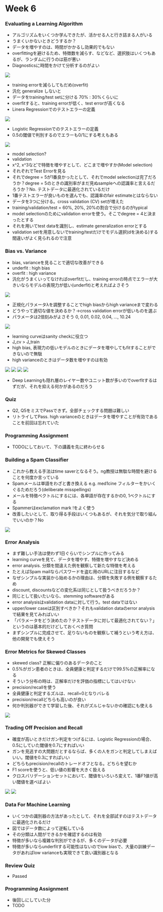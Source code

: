 # Week 6

### Evaluating a Learning Algorithm

* アルゴリズムをいくつか学んできたが、活かせる人と行き詰まる人がいる
* うまくいかないときどうするか？
* データを増やすのは、時間がかかるし効果的でもない
* overfittingを避けるため、特徴数を減らす、などなど、選択肢はいくつもあるが、ランダムに行うのは筋が悪い
* Diagnosticsに時間をかけて分析するのがよい

![](./what-should-i-do.png)

* training errorを減らしてもだめ(overfit)
* 汎化 generalize しないと
* データをtraining/test setに分ける 70% : 30%くらいに
* overfitすると、training errorが低く、test errorが高くなる
* Linera Regressionでのテストエラーの定義

![](./linear-regression.png)

* Logistic Regressionでのテストエラーの定義
* 0.5の閾値で判別するのでエラーも0/1にする考えもある

![](./logistic-regression.png)

* model selection?
* validation
* x^2, x^3などで特徴を増やすとして、どこまで増やすか(Model selection)
* それぞれでTest Errorを見る
* それでdegree = 5が1番良かったとして、それでmodel selectionは完了だろうか？degree = 5のときの識別率がまだ見ぬsampleへの認識率と言えるだろうか？No. テストデータに最適化されているだけ
* 1番テストエラーが良いものを選んでも、認識率のfair estimateとはならない
* データを3つに分ける。cross validation (CV) setが増えた
* training/validation/test = 60%, 20%, 20%の割合で分けるのがtypical
* model selectionのためにvalidation errorを使う。そこでdegree = 4と決まったとする
* それを用いてtest dataを識別し、estimate generalization errorとする
* validation setを用意しないでtraining/testだけでモデル選択(dを決める)する間違いがよく見られるので注意

### Bias vs. Variance

* bias, varianceを見ることで適切な改善ができる
* underfit : high bias
* overfit : high variance
* 汎化がうまくいってなければoverfitだし、training errorの時点でエラーが大きいならモデルの表現力が低い(underfit)と考えればよさそう

![](./bias-variance.png)

* 正規化パラメータλを調整することでhigh biasからhigh varianceまで変わる
* どうやって適切な値を決めるか？→cross validation errorが低いものを選ぶ
* パラメータは2倍刻みがよさそう 0, 0.01, 0.02, 0.04, ..., 10.24

![](./regularization-parameter.png)

* learning curveはsanity checkに役立つ
* J_cv > J_train
* high bias, 表現力の低いモデルのときにデータを増やしてもfitすることができないので無駄
* high varianceのときはデータ数を増やすのは有効

![](./learning-curve.png)
![](./high-bias.png)
![](./high-variance.png)
![](./NN.png)

* Deep Learningも隠れ層のレイヤー数やユニット数が多いのでoverfitするはずだが、それを抑える何かがあるのだろう

### Quiz

* Q2, Q5をミスでPassできず。全部チェックする問題は難しい 
* リトライしてPass. high varianceのときはデータを増やすことが有効であることを前回は忘れていた

### Programming Assignment

* TODOにしておいて、下の講義を先に終わらせる

### Building a Spam Classifier

* これから教える手法はtime saverとなるそう。ng教授は無駄な時間を避けることを何度か言っている
* Spamメールは単語をわざと書き換える e.g. med1cine フィルターをかいくぐるためだろう(deliberate misspellings)
* メールを特徴ベクトルにするには、各単語が存在するかの0, 1ベクトルにする
* Spammerはexclamation mark !をよく使う
* 改善したいとして、取り得る手段はいくつもあるが、それを気分で取り組んでいいのか？No

![](./improve-options.png)

### Error Analysis

* まず難しい手法は使わず1日ぐらいでシンプルに作ってみる
* learning curveを見て、データを増やす、特徴を増やすなど決める
* error analysis. 分類を間違えた例を観察して新たな特徴を考える
* たとえばSpam mailならパスワードを盗む用のURLに注目するなど
* なぜシンプルな実装から始めるかの理由は、分類を失敗する例を観察するため
* discount, discountsなどの変化系は同じとして扱うべきだろうか？
* 同じとして扱いたいなら、stemming softwareがある
* error analysisはvalidation dataに対して行う。test dataではない
* upper/lower caseは区別すべきか？それもvalidation dataのerror analysisで結果を見てみればいい
* 「パラメータをどう決めたの？テストデータに対して最適化されてない？」というのは基本的だけどしておくべき質問
* まずシンプルに完成させて、足りないものを観察して補うという考え方は、他の開発でも使えそう

### Error Metrics for Skewed Classes

* skewed class? 正解に偏りのあるデータのこと
* 0.5%がガン患者のときは、全員健康と判定するだけで99.5%の正解率になる
* そういう分布の時は、正解率だけを評価の指標にしてはいけない
* precision/recallを使う
* 全員健康と判定するズルは、recall=0となりバレる
* precision/recallどちらも高いのが良い
* 何か判別器ができて学習した後、それがズルじゃないかの確認にも使える

![](./precision-and-recall.png)

### Trading Off Precision and Recall

* 確度が高いときだけガン判定をつげるには、Logistic Regressionの場合、0.5にしていた閾値を0.7にすればいい
* ガンを見逃すの大問題だとするならば、多くの人をガンと判定してしまえばいい。閾値を0.3にすればいい
* どちらもprecision/recallのトレードオフとなる。どちらを望むか
* F1 scoreを使うと、低い値の影響を大きく扱える
* クロスバリデーションセットにおいて、閾値をいろいろ変えて、1番F1値が高い閾値を選べばよい



![](./trade-off.png)
![](./F1.png)

### Data For Machine Learning

* いくつかの識別器の方法があったとして、それを全部試すのはテストデータに最適化されるだけ
* 図ではデータ数によって逆転している
* その分類は人間ができるかを確認するのは有効
* 特徴が多いなら複雑な判別ができるが、多くのデータが必要
* 特徴が多いならunderfitする可能性はないのでlow biasで、大量の訓練データがあればlow varianceも実現できて良い識別器となる

### Review Quiz

* Passed

### Programming Assignment

* 後回しにしていた分
* TODO